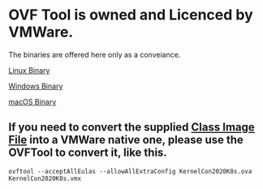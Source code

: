 # OVF Tool is owned and Licenced by VMWare.

The binaries are offered here only as a conveiance.

[Linux Binary](https://drive.google.com/file/d/1iubaBeFJSoNHypdb8A0dTDqN1WMV1-0N/view?usp=sharing)

[Windows Binary](https://drive.google.com/file/d/1eHMC4I26eEKeWIDFVO1J5GTxvMWX11Ur/view?usp=sharing)

[macOS Binary](https://drive.google.com/file/d/1RaToVu-bO38q3OxEQF0WA9W0yzDNB6xq/view?usp=sharing)

## If you need to convert the supplied [Class Image File](https://drive.google.com/file/d/1fqhNfukZyvt3EM8WZgi5YJYjhuuT489e/view?usp=sharing) into a VMWare native one, please use the OVFTool to convert it, like this.
```
ovftool --acceptAllEulas --allowAllExtraConfig KernelCon2020K8s.ova KernelCon2020K8s.vmx
```
